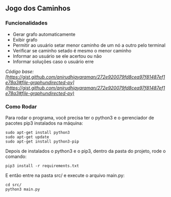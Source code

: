 ## Jogo dos Caminhos

### Funcionalidades

* Gerar grafo automaticamente
* Exibir grafo
* Permitir ao usuário setar menor caminho de um nó a outro pelo terminal
* Verificar se caminho setado é mesmo o menor caminho
* Informar ao usuário se ele acertou ou não
* Informar soluções caso o usuário erre


_Código base: [https://gist.github.com/anirudhjayaraman/272e920079fd8cea97f81487ef1e78a3#file-graphundirected-py](https://gist.github.com/anirudhjayaraman/272e920079fd8cea97f81487ef1e78a3#file-graphundirected-py)_

### Como Rodar

Para rodar o programa, você precisa ter o python3 e o gerenciador de pacotes pip3 instalados na máquina:

`sudo apt-get install python3`<br>
`sudo apt-get update`<br>
`sudo apt-get install python3-pip`

Depois de instalados o python3 e o pip3, dentro da pasta do projeto, rode o comando:

`pip3 install -r requirements.txt`

E então entre na pasta src/ e execute o arquivo main.py:

`cd src/`<br>
`python3 main.py`

